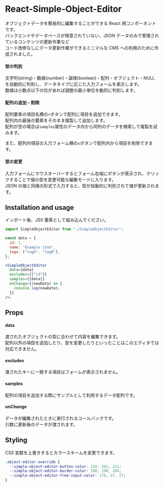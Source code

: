 # React-Simple-Object-Editor

オブジェクトデータを簡易的に編集することができる React 用コンポーネントです。  
バックエンドやデータベースが用意されていない、JSON データのみで管理されているコンテンツの更新作業など  
コード改修なしにデータ更新作業ができるミニマルな CMS への利用のために作成されました。

#### 型の判別

文字列(string)・数値(number)・論理(boolean)・配列・オブジェクト・NULL を自動的に判別し、データタイプに応じた入力フォームを表示します。  
数値は小数点以下の位があれば調整の最小単位を動的に判別します。

#### 配列の追加・削除

配列要素の項目名横の`+`ボタンで配列に項目を追加できます。  
配列内の最後の要素をそのまま複製して追加します。  
配列が空の場合は`samples`属性のデータ内から同列のデータを検索して複製を試みます。

また、配列内項目の入力フォーム横の`x`ボタンで配列内から項目を削除できます。

#### 型の変更

入力フォームにマウスオーバーするとフォーム右端にボタンが表示され、クリックすることで値の型を変更可能な編集モードに入ります。  
JSON の値と同様の形式で入力すると、型が自動的に判別されて値が更新されます。

## Installation and usage

インポート後、JSX 要素として組み込んでください。

```jsx
import SimpleObjectEditor from "./SimpleObjectEditor";

const data = {
  id: 1,
  name: "Example item",
  tags: ["tagA", "tagB"],
};

<SimpleObjectEditor
  data={data}
  excludes={["id"]}
  samples={[data]}
  onChange={(newData) => {
    console.log(newData);
  }}
/>;
```

## Props

#### data

渡されたオブジェクトの型に合わせて内容を編集できます。  
配列以外の項目を追加したり、型を変更したりといったことはこのエディタでは対応できません。

#### excludes

渡されたキーに一致する項目はフォームが表示されません。

#### samples

配列の項目を追加する際にサンプルとして利用するデータ配列です。

#### onChange

データが編集されたときに実行されるコールバックです。  
引数に更新後のデータが渡されます。

## Styling

CSS 変数を上書きするとカラースキームを変更できます。

```css
.object-editor-override {
  --simple-object-editor-button-color: 210, 202, 221;
  --simple-object-editor-border-color: 200, 190, 204;
  --simple-object-editor-free-input-color: 178, 27, 27;
}
```
